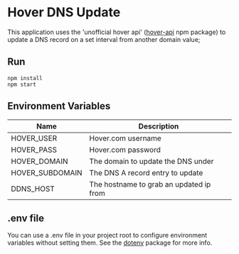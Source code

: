 # Hover DNS Update #
This application uses the 'unofficial hover api' ([hover-api](https://www.npmjs.com/package/hover-api) npm package) to update a DNS record on a set interval from another domain value;

## Run ##  
```
npm install
npm start
```

## Environment Variables ##  
Name | Description
---- | ----
HOVER_USER | Hover.com username
HOVER_PASS | Hover.com password
HOVER_DOMAIN | The domain to update the DNS under
HOVER_SUBDOMAIN | The DNS A record entry to update
DDNS_HOST | The hostname to grab an updated ip from 

## .env file ##
You can use a .env file in your project root to configure environment variables without setting them. See the [dotenv](https://www.npmjs.com/package/dotenv) package for more info.